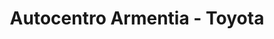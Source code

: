 ---
title: "Autocentro Armentia - Toyota"
url: /vitoria-gasteiz/autocentro-armentia-toyota/
shop: coche
---